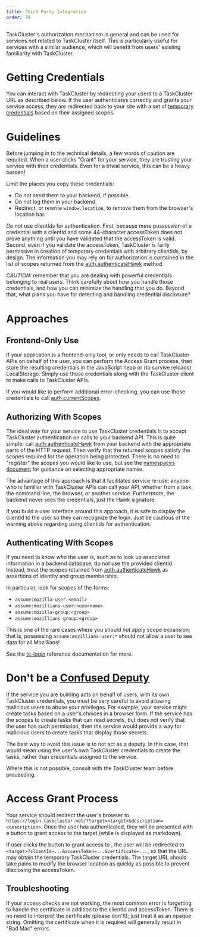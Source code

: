 ```yaml
---
title: Third Party Integration
order: 70
---
```


TaskCluster's authorization mechanism is general and can be used for services not related to TaskCluster itself.
This is particularly useful for services with a similar audience, which will benefit from users' existing familiarity with TaskCluster.

# Getting Credentials

You can interact with TaskCluster by redirecting your users to a TaskCluster URL as described below.
If the user authenticates correctly and grants your service access, they are redirected back to your site with a set of [temporary credentials](/manual/apis/temporary-credentials) based on their assigned scopes.

# Guidelines

Before jumping in to the technical details, a few words of caution are required.
When a user clicks "Grant" for your service, they are trusting your service with their credentials.
Even for a trivial service, this can be a heavy burden!

Limit the places you copy these credentials:

 * Do not send them to your backend, if possible.
 * Do not log them in your backend.
 * Redirect, or rewrite `window.location`, to remove them from the browser's location bar.

*Do not* use clientIds for authentication.
First, because mere possession of a credential with a clientId and some 44-character accessToken does not prove anything until you have validated that the accessToken is valid.
Second, even if you validate the accessToken, TaskCluster is fairly permissive in creation of temporary credentials with arbitrary clientIds, by design.
The information you may rely on for authorization is contained in the list of scopes returned from the [auth.authenticateHawk](/reference/platform/auth/api-docs#authenticateHawk) method.

*CAUTION:* remember that you are dealing with powerful credentials belonging to real users.
Think carefully about how you handle those credentials, and how you can minimize the handling that you do.
Beyond that, what plans you have for detecting and handling credential disclosure?

# Approaches

## Frontend-Only Use

If your application is a frontend-only tool, or only needs to call TaskCluster APIs on behalf of the user, you can perform the Access Grant process, then store the resulting credentials in the JavaScript heap or (to survive reloads) LocalStorage.
Simply use those credentials along with the TaskCluster client to make calls to TaskCluster APIs.

If you would like to perform additional error-checking, you can use those credentials to call [auth.currentScopes](/reference/platform/auth/api-docs#currentScopes).

## Authorizing With Scopes

The ideal way for your service to use TaskCluster credentials is to accept TaskCluster authentication on calls to your backend API.
This is quite simple: call [auth.authenticateHawk](/reference/platform/auth/api-docs#authenticateHawk) from your backend with the appropriate parts of the HTTP request.
Then verify that the returned scopes satisfy the scopes required for the operation being protected.
There is no need to "register" the scopes you would like to use, but see the [namespaces document](/manual/devel/namespaces) for guidance on selecting appropriate names.

The advantage of this approach is that it facilitates service re-use: anyone who is familiar with TaskCluster APIs can call your API, whether from a task, the command line, the browser, or another service.
Furthermore, the backend never sees the credentials, just the Hawk signature.

If you build a user interface around this approach, it is safe to display the clientId to the user so they can recognize the login.
Just be cautious of the warning above regarding using clientIds for authentication.

## Authenticating With Scopes

If you need to know *who* the user is, such as to look up associated information in a backend database, do not use the provided clientId.
Instead, treat the scopes returned from [auth.authenticateHawk](/reference/platform/auth/api-docs#authenticateHawk) as assertions of identity and group membership.

In particular, look for scopes of the forms:

 * `assume:mozilla-user:<email>`
 * `assume:mozillians-user:<username>`
 * `assume:mozilla-group:<group>`
 * `assume:mozillians-group:<group>`

This is one of the rare cases where you should *not* apply scope expansion; that is, possessing `assume:mozillians-user:*` should not allow a user to see data for all Mozillians!

See the [tc-login](/reference/core/login) reference documentation for more.

# Don't be a [Confused Deputy](https://en.wikipedia.org/wiki/Confused_deputy_problem)

If the service you are building acts on behalf of users, with its own TaskCluster credentials, you must be very careful to avoid allowing malicious users to abuse your privileges.
For example, your service might create tasks based on a user's choices in a browser form.
If the service has the scopes to create tasks that can read secrets, but does not verify that the user has such permission, then the service would provide a way for malicious users to create tasks that display those secrets.

The best way to avoid this issue is to not act as a deputy.
In this case, that would mean using the user's own TaskCluster credentials to create the tasks, rather than credentials assigned to the service.

Where this is not possible, consult with the TaskCluster team before proceeding.

# Access Grant Process

Your service should redirect the user's browser to `https://login.taskcluster.net/?target=<target>&description=<description>`. Once the user has authenticated, they will be presented with a button to grant access to the target <target> (while <decription> is displayed as markdown).

If user clicks the button to grant access to <target>, the user will be redirected to `<target>?clientId=...&accessToken=...&certificate=...`, so that the <target> URL may obtain the temporary TaskCluster credentials.
The target URL should take pains to modify the browser location as quickly as possible to prevent disclosing the accessToken.

## Troubleshooting

If your access checks are not working, the most common error is forgetting to handle the certificate in addition to the clientId and accessToken.
There is no need to interpret the certificate (please don't!); just treat it as an opaque string.
Omitting the certificate when it is required will generally result in "Bad Mac" errors.

